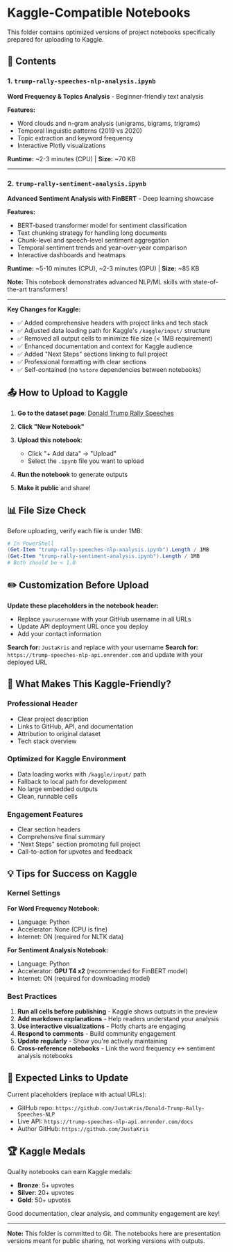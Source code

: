 # Kaggle-Compatible Notebooks

This folder contains optimized versions of project notebooks specifically prepared for uploading to Kaggle.

## 📁 Contents

### 1. `trump-rally-speeches-nlp-analysis.ipynb`
**Word Frequency & Topics Analysis** - Beginner-friendly text analysis

**Features:**
- Word clouds and n-gram analysis (unigrams, bigrams, trigrams)
- Temporal linguistic patterns (2019 vs 2020)
- Topic extraction and keyword frequency
- Interactive Plotly visualizations

**Runtime:** ~2-3 minutes (CPU) | **Size:** ~70 KB

---

### 2. `trump-rally-sentiment-analysis.ipynb`
**Advanced Sentiment Analysis with FinBERT** - Deep learning showcase

**Features:**
- BERT-based transformer model for sentiment classification
- Text chunking strategy for handling long documents
- Chunk-level and speech-level sentiment aggregation
- Temporal sentiment trends and year-over-year comparison
- Interactive dashboards and heatmaps

**Runtime:** ~5-10 minutes (CPU), ~2-3 minutes (GPU) | **Size:** ~85 KB

**Note:** This notebook demonstrates advanced NLP/ML skills with state-of-the-art transformers!

---

**Key Changes for Kaggle:**
- ✅ Added comprehensive headers with project links and tech stack
- ✅ Adjusted data loading path for Kaggle's `/kaggle/input/` structure
- ✅ Removed all output cells to minimize file size (< 1MB requirement)
- ✅ Enhanced documentation and context for Kaggle audience
- ✅ Added "Next Steps" sections linking to full project
- ✅ Professional formatting with clear sections
- ✅ Self-contained (no `%store` dependencies between notebooks)

## 📤 How to Upload to Kaggle

1. **Go to the dataset page**: [Donald Trump Rally Speeches](https://www.kaggle.com/datasets/christianlillelund/donald-trumps-rallies)

2. **Click "New Notebook"**

3. **Upload this notebook**:
   - Click "+ Add data" → "Upload"
   - Select the `.ipynb` file you want to upload

4. **Run the notebook** to generate outputs

5. **Make it public** and share!

## 📊 File Size Check

Before uploading, verify each file is under 1MB:
```powershell
# In PowerShell
(Get-Item "trump-rally-speeches-nlp-analysis.ipynb").Length / 1MB
(Get-Item "trump-rally-sentiment-analysis.ipynb").Length / 1MB
# Both should be < 1.0
```

## ✏️ Customization Before Upload

**Update these placeholders in the notebook header:**
- Replace `yourusername` with your GitHub username in all URLs
- Update API deployment URL once you deploy
- Add your contact information

**Search for:** `JustaKris` and replace with your username
**Search for:** `https://trump-speeches-nlp-api.onrender.com` and update with your deployed URL

## 🎯 What Makes This Kaggle-Friendly?

### Professional Header
- Clear project description
- Links to GitHub, API, and documentation
- Attribution to original dataset
- Tech stack overview

### Optimized for Kaggle Environment
- Data loading works with `/kaggle/input/` path
- Fallback to local path for development
- No large embedded outputs
- Clean, runnable cells

### Engagement Features
- Clear section headers
- Comprehensive final summary
- "Next Steps" section promoting full project
- Call-to-action for upvotes and feedback

## 💡 Tips for Success on Kaggle

### Kernel Settings

**For Word Frequency Notebook:**
- Language: Python
- Accelerator: None (CPU is fine)
- Internet: ON (required for NLTK data)

**For Sentiment Analysis Notebook:**
- Language: Python
- Accelerator: **GPU T4 x2** (recommended for FinBERT model)
- Internet: ON (required for downloading model)

### Best Practices
1. **Run all cells before publishing** - Kaggle shows outputs in the preview
2. **Add markdown explanations** - Help readers understand your analysis
3. **Use interactive visualizations** - Plotly charts are engaging
4. **Respond to comments** - Build community engagement
5. **Update regularly** - Show you're actively maintaining
6. **Cross-reference notebooks** - Link the word frequency ↔ sentiment analysis notebooks

## 🔗 Expected Links to Update

Current placeholders (replace with actual URLs):
- GitHub repo: `https://github.com/JustaKris/Donald-Trump-Rally-Speeches-NLP`
- Live API: `https://trump-speeches-nlp-api.onrender.com/docs`
- Author GitHub: `https://github.com/JustaKris`

## 🏆 Kaggle Medals

Quality notebooks can earn Kaggle medals:
- **Bronze**: 5+ upvotes
- **Silver**: 20+ upvotes
- **Gold**: 50+ upvotes

Good documentation, clear analysis, and community engagement are key!

---

**Note:** This folder is committed to Git. The notebooks here are presentation versions meant for public sharing, not working versions with outputs.
